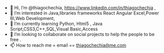 - 👋 Hi, I’m @thiagochechia, https://www.linkedin.com/in/thiagochechia   ,     
- 👀 I’m interested in Java,libraries frameworks React Angular Excel,Power BI,Web Development,
- 🌱 I’m currently learning Python, Html5 , Java Script,CSS3,C++,SQL,Visual Basic,Access
- 💞️ I’m looking to collaborate on social projects to help the people to be free .
- 📫 How to reach me = email ==     thiagochechia@me.com

<!---
thiagochechia/thiagochechia is a ✨ special ✨ repository because its `README.md` (this file) appears on your GitHub profile.
You can click the Preview link to take a look at your changes.
--->
